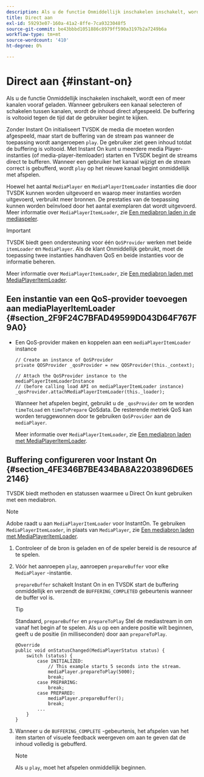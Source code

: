 ```yaml
---
description: Als u de functie Onmiddellijk inschakelen inschakelt, wordt een of meer kanalen vooraf geladen. Wanneer gebruikers een kanaal selecteren of schakelen tussen kanalen, wordt de inhoud direct afgespeeld. De buffering is voltooid tegen de tijd dat de gebruiker begint te kijken.
title: Direct aan
exl-id: 59293e07-160a-41a2-8ffe-7ca9323048f5
source-git-commit: be43bbbd1051886c8979ff590a3197b2a7249b6a
workflow-type: tm+mt
source-wordcount: '410'
ht-degree: 0%

---
```


# Direct aan {#instant-on}

Als u de functie Onmiddellijk inschakelen inschakelt, wordt een of meer kanalen vooraf geladen. Wanneer gebruikers een kanaal selecteren of schakelen tussen kanalen, wordt de inhoud direct afgespeeld. De buffering is voltooid tegen de tijd dat de gebruiker begint te kijken.

Zonder Instant On initialiseert TVSDK de media die moeten worden afgespeeld, maar start de buffering van de stream pas wanneer de toepassing wordt aangeroepen `play`. De gebruiker ziet geen inhoud totdat de buffering is voltooid. Met Instant On kunt u meerdere media Player-instanties (of media-player-itemloader) starten en TVSDK begint de streams direct te bufferen. Wanneer een gebruiker het kanaal wijzigt en de stream correct is gebufferd, wordt `play` op het nieuwe kanaal begint onmiddellijk met afspelen.

Hoewel het aantal `MediaPlayer` en `MediaPlayerItemLoader` instanties die door TVSDK kunnen worden uitgevoerd en waarop meer instanties worden uitgevoerd, verbruikt meer bronnen. De prestaties van de toepassing kunnen worden beïnvloed door het aantal exemplaren dat wordt uitgevoerd. Meer informatie over `MediaPlayerItemLoader`, zie [Een mediabron laden in de mediaspeler](../../../tvsdk-3x-android-prog/android-3x-content-playback-options-android2/mediaplayer-initialize-for-video/android-3x-media-resource-load.md).

>[!IMPORTANT]
>
>TVSDK biedt geen ondersteuning voor één `QoSProvider` werken met beide `itemLoader` en `MediaPlayer`. Als de klant Onmiddellijk gebruikt, moet de toepassing twee instanties handhaven QoS en beide instanties voor de informatie beheren.

Meer informatie over `MediaPlayerItemLoader`, zie [Een mediabron laden met MediaPlayerItemLoader](../../../tvsdk-3x-android-prog/android-3x-content-playback-options-android2/mediaplayer-initialize-for-video/android-3x-media-resource-mediaplayeritemloader.md).

## Een instantie van een QoS-provider toevoegen aan mediaPlayerItemLoader {#section_2F9F24C7BFAD49599D043D64F767F9A0}

* Een QoS-provider maken en koppelen aan een `mediaPlayerItemLoader` instance

   ```
   // Create an instance of QoSProvider  
   private QOSProvider _qosProvider = new QOSProvider(this._context);  
   
   // Attach the QoSProvider instance to the mediaPlayerItemLoaderInstance  
   // (before calling load API on mediaPlayerItemLoader instance)  
   _qosProvider.attachMediaPlayerItemLoader(this._loader); 
   ```

   Wanneer het afspelen begint, gebruikt u de `_qosProvider` om te worden `timeToLoad` en `timeToPrepare` QoSdata. De resterende metriek QoS kan worden teruggewonnen door te gebruiken `QoSProvider` aan de `mediaPlayer`.

   Meer informatie over `MediaPlayerItemLoader`, zie [Een mediabron laden met MediaPlayerItemLoader](../../../tvsdk-3x-android-prog/android-3x-content-playback-options-android2/mediaplayer-initialize-for-video/android-3x-media-resource-mediaplayeritemloader.md).

## Buffering configureren voor Instant On {#section_4FE346B7BE434BA8A2203896D6E52146}

TVSDK biedt methoden en statussen waarmee u Direct On kunt gebruiken met een mediabron.

>[!NOTE]
>
>Adobe raadt u aan `MediaPlayerItemLoader` voor InstantOn. Te gebruiken `MediaPlayerItemLoader`, in plaats van `MediaPlayer`, zie [Een mediabron laden met MediaPlayerItemLoader](../../../tvsdk-3x-android-prog/android-3x-content-playback-options-android2/mediaplayer-initialize-for-video/android-3x-media-resource-mediaplayeritemloader.md).

1. Controleer of de bron is geladen en of de speler bereid is de resource af te spelen.
1. Vóór het aanroepen `play`, aanroepen `prepareBuffer` voor elke `MediaPlayer` -instantie.

   `prepareBuffer` schakelt Instant On in en TVSDK start de buffering onmiddellijk en verzendt de `BUFFERING_COMPLETED` gebeurtenis wanneer de buffer vol is.

   >[!TIP]
   >
   >Standaard, `prepareBuffer` en `prepareToPlay` Stel de mediastream in om vanaf het begin af te spelen. Als u op een andere positie wilt beginnen, geeft u de positie (in milliseconden) door aan `prepareToPlay`.

   ```
   @Override 
   public void onStatusChanged(MediaPlayerStatus status) { 
       switch (status) { 
           case INITIALIZED: 
               // This example starts 5 seconds into the stream. 
               mediaPlayer.prepareToPlay(5000); 
               break; 
           case PREPARING: 
               break; 
           case PREPARED: 
               mediaPlayer.prepareBuffer(); 
               break; 
           ... 
       } 
   }
   ```

1. Wanneer u de `BUFFERING_COMPLETE` -gebeurtenis, het afspelen van het item starten of visuele feedback weergeven om aan te geven dat de inhoud volledig is gebufferd.

   >[!NOTE]
   >
   >Als u `play`, moet het afspelen onmiddellijk beginnen.
